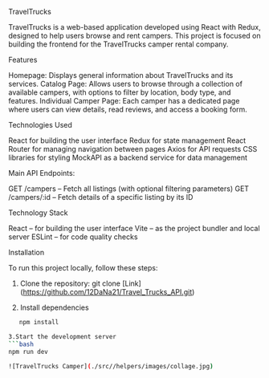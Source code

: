TravelTrucks

TravelTrucks is a web-based application developed using React with Redux, designed to help users browse and rent campers. This project is focused on building the frontend for the TravelTrucks camper rental company.

Features

Homepage: Displays general information about TravelTrucks and its services.
Catalog Page: Allows users to browse through a collection of available campers, with options to filter by location, body type, and features.
Individual Camper Page: Each camper has a dedicated page where users can view details, read reviews, and access a booking form.

Technologies Used

React for building the user interface
Redux for state management
React Router for managing navigation between pages
Axios for API requests
CSS libraries for styling
MockAPI as a backend service for data management

Main API Endpoints:

GET /campers – Fetch all listings (with optional filtering parameters)
GET /campers/:id – Fetch details of a specific listing by its ID

Technology Stack

React – for building the user interface
Vite – as the project bundler and local server
ESLint – for code quality checks

Installation

To run this project locally, follow these steps:

1. Clone the repository:
   git clone [Link] (https://github.com/12DaNa21/Travel_Trucks_API.git)

2. Install dependencies

````bash
   npm install

3.Start the development server
```bash
npm run dev

![TravelTrucks Camper](./src//helpers/images/collage.jpg)
````
